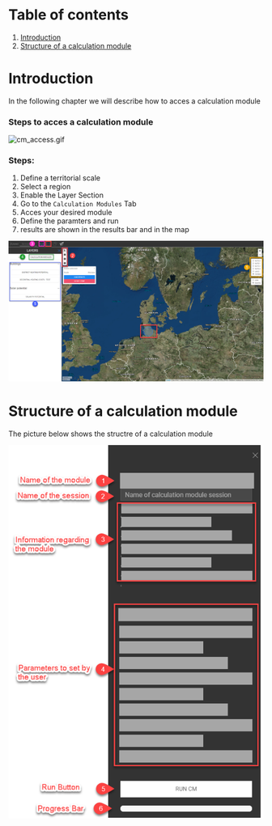 # Table of contents
1. [Introduction](#Introduction)
1. [Structure of a calculation module](#Structure-of-a-calculation-module)

# Introduction 
In the following chapter we will describe how to acces a calculation module

### Steps to acces a calculation module

![cm_access.gif][cm_access]

### Steps:

1. Define a territorial scale 
1. Select a region
2. Enable the Layer Section
3. Go to the <code>Calculation Modules</code> Tab
4. Acces your desired module
5. Define the paramters and run
6. results are shown in the results bar and in the map

![cm_access.png][cm_access_png]


# Structure of a calculation module

The picture below shows the structre of a calculation module

![cm_structure_png][cm_structure]


[cm_access]: https://github.com/HotMaps/hotmaps_wiki/blob/master/Images/general_tool_functionalities_and_structure/calculation_module_access.gif

[cm_access_png]: https://github.com/HotMaps/hotmaps_wiki/blob/master/Images/general_tool_functionalities_and_structure/calculation_module_access.png

[cm_structure]: https://github.com/HotMaps/hotmaps_wiki/blob/master/Images/general_tool_functionalities_and_structure/calculation_module_structure.png